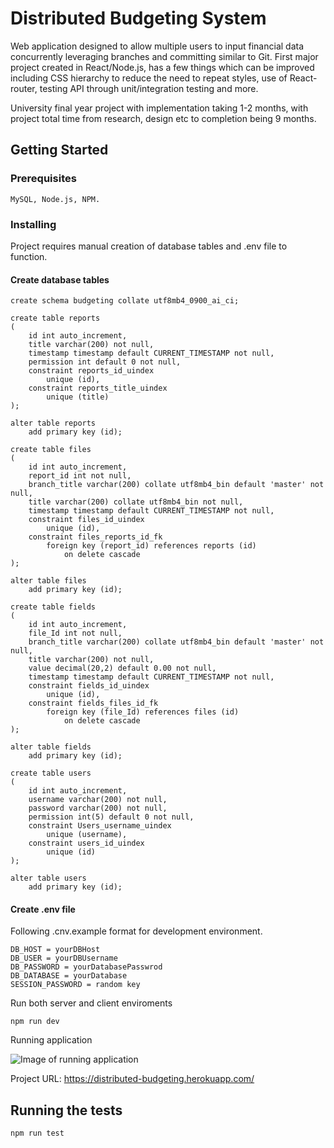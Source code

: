 # Distributed Budgeting System

Web application designed to allow multiple users to input financial data concurrently leveraging branches and 
committing similar to Git. First major project created in React/Node.js, has a few things which can be improved
including CSS hierarchy to reduce the need to repeat styles, use of React-router, testing API through unit/integration 
testing and more. 

University final year project with implementation taking 1-2 months, with project total time from research, design etc
to completion being 9 months. 

## Getting Started

### Prerequisites

```
MySQL, Node.js, NPM.
```

### Installing

Project requires manual creation of database tables and .env file to function.

#### Create database tables

```
create schema budgeting collate utf8mb4_0900_ai_ci;

create table reports
(
	id int auto_increment,
	title varchar(200) not null,
	timestamp timestamp default CURRENT_TIMESTAMP not null,
	permission int default 0 not null,
	constraint reports_id_uindex
		unique (id),
	constraint reports_title_uindex
		unique (title)
);

alter table reports
	add primary key (id);

create table files
(
	id int auto_increment,
	report_id int not null,
	branch_title varchar(200) collate utf8mb4_bin default 'master' not null,
	title varchar(200) collate utf8mb4_bin not null,
	timestamp timestamp default CURRENT_TIMESTAMP not null,
	constraint files_id_uindex
		unique (id),
	constraint files_reports_id_fk
		foreign key (report_id) references reports (id)
			on delete cascade
);

alter table files
	add primary key (id);

create table fields
(
	id int auto_increment,
	file_Id int not null,
	branch_title varchar(200) collate utf8mb4_bin default 'master' not null,
	title varchar(200) not null,
	value decimal(20,2) default 0.00 not null,
	timestamp timestamp default CURRENT_TIMESTAMP not null,
	constraint fields_id_uindex
		unique (id),
	constraint fields_files_id_fk
		foreign key (file_Id) references files (id)
			on delete cascade
);

alter table fields
	add primary key (id);

create table users
(
	id int auto_increment,
	username varchar(200) not null,
	password varchar(200) not null,
	permission int(5) default 0 not null,
	constraint Users_username_uindex
		unique (username),
	constraint users_id_uindex
		unique (id)
);

alter table users
	add primary key (id);
```


#### Create .env file

Following .cnv.example format for development environment.
```
DB_HOST = yourDBHost
DB_USER = yourDBUsername
DB_PASSWORD = yourDatabasePasswrod
DB_DATABASE = yourDatabase
SESSION_PASSWORD = random key
```

Run both server and client enviroments

```
npm run dev
```

Running application

![Image of running application](https://i.imgur.com/8qfyiT0.png)

Project URL: https://distributed-budgeting.herokuapp.com/



## Running the tests
```
npm run test
```
